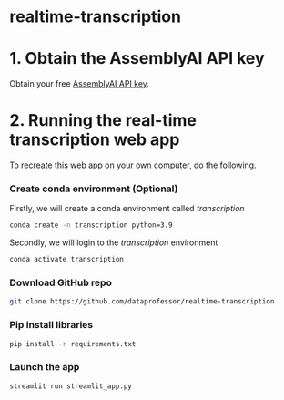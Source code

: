 # realtime-transcription


# 1. Obtain the AssemblyAI API key

Obtain your free [AssemblyAI API key](https://www.assemblyai.com/?utm_source=youtube&utm_medium=social&utm_campaign=dataprofessor_realtime).

# 2. Running the real-time transcription web app
To recreate this web app on your own computer, do the following.

### Create conda environment (Optional)
Firstly, we will create a conda environment called *transcription*
```bash
conda create -n transcription python=3.9
```
Secondly, we will login to the *transcription* environment
```bash
conda activate transcription
```

###  Download GitHub repo

```bash
git clone https://github.com/dataprofessor/realtime-transcription
```

###  Pip install libraries
```bash
pip install -r requirements.txt
```

###  Launch the app

```bash
streamlit run streamlit_app.py
```
